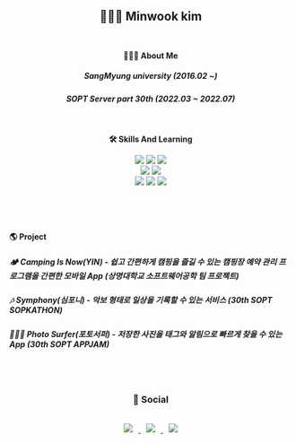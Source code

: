 <div align="center"> 

## 🧑🏻‍💻 Minwook kim

<br>

 __🙋🏻‍♂️ About Me__
 
##### SangMyung university (2016.02 ~)

##### SOPT Server part 30th (2022.03 ~ 2022.07)

<br>

 __🛠 Skills And Learning__
 
<img src="https://img.shields.io/badge/java-007396?style=for-the-badge&logo=java&logoColor=white">
<img src="https://img.shields.io/badge/typescript-3178C6?style=for-the-badge&logo=typescript&logoColor=black">
<img src="https://img.shields.io/badge/javascript-F7DF1E?style=for-the-badge&logo=javascript&logoColor=black">
<br>
<img src="https://img.shields.io/badge/Spring%20boot-6DB33F?style=for-the-badge&logo=Spring&logoColor=white">
<img src="https://img.shields.io/badge/node.js-339933?style=for-the-badge&logo=Node.js&logoColor=white">
<br>
<img src="https://img.shields.io/badge/mysql-4479A1?style=for-the-badge&logo=mysql&logoColor=white">
<img src="https://img.shields.io/badge/amazon%20aws-232F3E?style=for-the-badge&logo=amazonaws&logoColor=white"> 
<img src="https://img.shields.io/badge/github-181717?style=for-the-badge&logo=github&logoColor=white">

<br><br><br>
</div>

__🌎 Project__

##### __🏕 Camping Is Now(YIN)__ -  쉽고 간편하게 캠핑을 즐길 수 있는 캠핑장 예약 관리 프로그램을 간편한 모바일 App (상명대학교 소프트웨어공학 팀 프로젝트)

##### __🎶 Symphony(심포니)__ - 악보 형태로 일상을 기록할 수 있는 서비스 (30th SOPT SOPKATHON)

##### __🏄🏻‍♂️ Photo Surfer(포토서퍼)__ - 저장한 사진을 태그와 알림으로 빠르게 찾을 수 있는 App (30th SOPT APPJAM)

<br><br>
<h3 align="center"><b>📮 Social </b></h3>
</br>


<div align="center"> 
<a href="https://velog.io/@coreminw/">
    <img 
        src="http://img.shields.io/badge/-Tech%20Blog-655ced?style=flat&logo=github&link=https://velog.io/@coreminw/"
        style="height : auto; margin-left : 10px; margin-right : 10px;"/>
</a> <a href="https://instagram.com/m_in02">
    <img 
        src="http://img.shields.io/badge/-Instagram-black?style=flat&logo=Instagram&link=https://instagram.com/m_in02/"
        style="height : auto; margin-left : 10px; margin-right : 10px;"/>
</a> <a href="mailto:coreminw@gmail.com">
    <img 
        src="https://img.shields.io/badge/Gmail-d14836?style=flat-square&logo=Gmail&logoColor=white&link=mailto:coreminw@gmail.com"
        style="height : auto; margin-left : 10px; margin-right : 10px;"/>
</a>
 </div>

